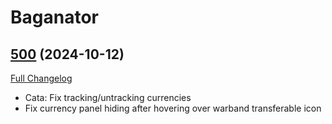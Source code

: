 # Baganator

## [500](https://github.com/Baganator/Baganator/tree/500) (2024-10-12)
[Full Changelog](https://github.com/Baganator/Baganator/compare/499...500) 

- Cata: Fix tracking/untracking currencies  
- Fix currency panel hiding after hovering over warband transferable icon  
